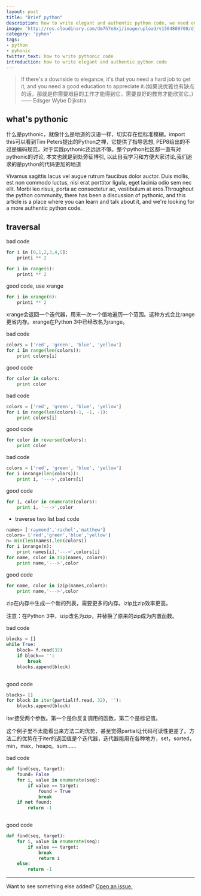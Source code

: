 ```yaml
---
layout: post
title: "Brief python"
description: how to write elegant and authentic python code, we need one minutes to think more
image: 'http://res.cloudinary.com/dm7h7e8xj/image/upload/v1504809708/django_g7djdj.jpg'
category: 'pyhon'
tags:
- python
- pyhonic
twitter_text: how to write pythonic code
introduction: how to write elegant and authentic python code
---
```




> If there's a downside to elegance, it's that you need a hard job to get it, and you need a good education to appreciate it.(如果说优雅也有缺点的话，那就是你需要艰巨的工作才能得到它，需要良好的教育才能欣赏它。)
> —— Edsger Wybe Dijkstra

## what's pythonic

什么是pythonic，就像什么是地道的汉语一样，切实存在但标准模糊。import this可以看到Tim Peters提出的Python之禅，它提供了指导思想, PEP8给出的不过是编码规范，对于实践pythonic还远远不够。整个python社区都一直有对pythonic的讨论, 本文也就是到处旁征博引, 以此自我学习和方便大家讨论,我们追求的是python的代码更加的地道

Vivamus sagittis lacus vel augue rutrum faucibus dolor auctor. Duis mollis, est non commodo luctus, nisi erat porttitor ligula, eget lacinia odio sem nec elit. Morbi leo risus, porta ac consectetur ac, vestibulum at eros.Throughout the python community, there has been a discussion of pythonic, and this article is a place where you can learn and talk about it, and we're looking for a more authentic python code.

## traversal

bad code
```python
for i in [0,1,2,3,4,5]:
    printi ** 2

for i in range(6):
    printi ** 2

```
good code, use xrange
```python
for i in xrange(6):
    printi ** 2
```
xrange会返回一个迭代器，用来一次一个值地遍历一个范围。这种方式会比range更省内存。xrange在Python 3中已经改名为range。


bad code
```python
colors = ['red', 'green', 'blue', 'yellow']
for i in range(len(colors)):
    print colors[i]
```

good code
```python
for color in colors:
    print color
```

bad code
```python
colors = ['red', 'green', 'blue', 'yellow']
for i in range(len(colors)-1, -1, -1):
    print colors[i]
```

good code
```python
for color in reversed(colors):
    print color
```

bad code
```python
colors = ['red', 'green', 'blue', 'yellow']
for i inrange(len(colors)):
    print i, '--->',colors[i]
```

good code
```python
for i, color in enumerate(colors):
    print i, '--->',color
```


- traverse two list
bad code 
```python
names= ['raymond','rachel','matthew']
colors= ['red','green','blue','yellow']
n= min(len(names),len(colors))
for i inrange(n):
    print names[i],'--->',colors[i]
for name, color in zip(names, colors):
    print name,'--->',color
```

good code
```python
for name, color in izip(names,colors):
    print name,'--->',color
```

zip在内存中生成一个新的列表，需要更多的内存。izip比zip效率更高。

注意：在Python 3中，izip改名为zip，并替换了原来的zip成为内置函数。


bad code
```python
blocks = []
while True:
    block= f.read(32)
    if block== '':
        break
    blocks.append(block)
      
```

good code
```python
blocks= []
for block in iter(partial(f.read, 32), ''):
    blocks.append(block)
```

iter接受两个参数。第一个是你反复调用的函数，第二个是标记值。

这个例子里不太能看出来方法二的优势，甚至觉得partial让代码可读性更差了。方法二的优势在于iter的返回值是个迭代器，迭代器能用在各种地方，set，sorted，min，max，heapq，sum……



bad code
```python
def find(seq, target):
    found= False
    for i, value in enumerate(seq):
        if value == target:
            found = True
            break
    if not found:
        return -1
    
```

good code
```python
def find(seq, target):
    for i, value in enumerate(seq):
        if value == target:
            break
            return i
    else:
        return -1

```


-----


Want to see something else added? <a href="https://github.com/wangliyao518/blog/issues/new">Open an issue.</a>
